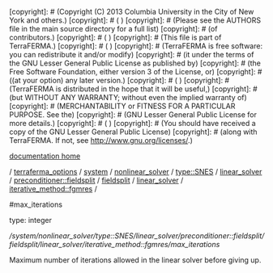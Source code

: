 [copyright]: # (Copyright (C) 2013 Columbia University in the City of New York and others.)
[copyright]: # ( )
[copyright]: # (Please see the AUTHORS file in the main source directory for a full list)
[copyright]: # (of contributors.)
[copyright]: # ( )
[copyright]: # (This file is part of TerraFERMA.)
[copyright]: # ( )
[copyright]: # (TerraFERMA is free software: you can redistribute it and/or modify)
[copyright]: # (it under the terms of the GNU Lesser General Public License as published by)
[copyright]: # (the Free Software Foundation, either version 3 of the License, or)
[copyright]: # ((at your option) any later version.)
[copyright]: # ( )
[copyright]: # (TerraFERMA is distributed in the hope that it will be useful,)
[copyright]: # (but WITHOUT ANY WARRANTY; without even the implied warranty of)
[copyright]: # (MERCHANTABILITY or FITNESS FOR A PARTICULAR PURPOSE. See the)
[copyright]: # (GNU Lesser General Public License for more details.)
[copyright]: # ( )
[copyright]: # (You should have received a copy of the GNU Lesser General Public License)
[copyright]: # (along with TerraFERMA. If not, see <http://www.gnu.org/licenses/>.)

[documentation home](Documentation)

/ [terraferma_options](../../../../../../../../../terraferma_options.md) / [system](../../../../../../../../system.md) / [nonlinear_solver](../../../../../../../nonlinear_solver.md) / [type::SNES](../../../../../../type__SNES.md) / [linear_solver](../../../../../linear_solver.md) / [preconditioner::fieldsplit](../../../../preconditioner__fieldsplit.md) / [fieldsplit](../../../fieldsplit.md) / [linear_solver](../../linear_solver.md) / [iterative_method::fgmres](../iterative_method__fgmres.md) /

#max_iterations

type: integer

*/system/nonlinear_solver/type::SNES/linear_solver/preconditioner::fieldsplit/fieldsplit/linear_solver/iterative_method::fgmres/max_iterations*

Maximum number of iterations allowed in the linear solver
before giving up.

[autogenerated]: # (This file was automatically generated from the schema file:/home/cwilson/repos/github/TerraFERMA/TerraFERMA/buckettools/schemas/solvers.rng.)

